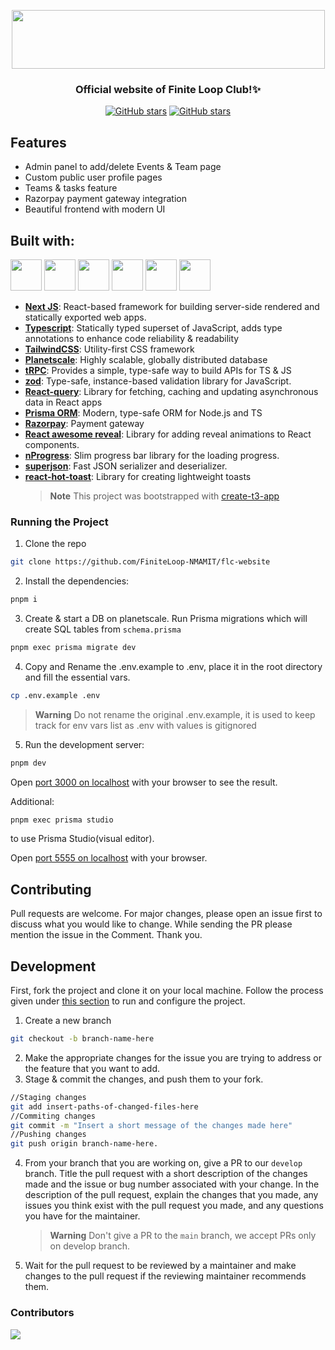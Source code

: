 <p align="center">
<img src="https://res.cloudinary.com/dpfpk49oa/image/upload/v1661426779/logo1_gyjvor.png" width="501" height="94">
<h3 align="center">Official website of Finite Loop Club!✨️</h3>
</p>

<p align="center">
<a href="https://github.com/FiniteLoop-NMAMIT/flc-website/stargazers"><img alt="GitHub stars" src="https://img.shields.io/github/stars/FiniteLoop-NMAMIT/flc-website"></a>
<a href="https://github.com/FiniteLoop-NMAMIT/flc-website/"><img alt="GitHub stars" src="https://img.shields.io/github/last-commit/FiniteLoop-NMAMIT/flc-website"></a>
</p>

## Features

- Admin panel to add/delete Events & Team page
- Custom public user profile pages
- Teams & tasks feature
- Razorpay payment gateway integration
- Beautiful frontend with modern UI

## Built with:

<p align="left">
<img src="https://ui-lib.com/blog/wp-content/uploads/2021/12/nextjs-boilerplate-logo.png" height="50px">
<img src="https://upload.wikimedia.org/wikipedia/commons/thumb/4/4c/Typescript_logo_2020.svg/1024px-Typescript_logo_2020.svg.png?20221110153201" height="50px">
<img src="https://www.svgrepo.com/show/374118/tailwind.svg" height="50px">
<img src="https://pbs.twimg.com/profile_images/1504919223168077836/RSsCSpKf_400x400.jpg" height="50px">
<img src="https://trpc.io/img/logo.svg" height="50px">
<img src="https://www.svgrepo.com/show/374002/prisma.svg" height="50px">
</p>

- [**Next JS**](https://nextjs.org/): React-based framework for building server-side rendered and statically exported web apps.
- [**Typescript**](https://www.typescriptlang.org/): Statically typed superset of JavaScript, adds type annotations to enhance code reliability & readability
- [**TailwindCSS**](https://tailwindcss.com/): Utility-first CSS framework
- [**Planetscale**](https://planetscale.com/): Highly scalable, globally distributed database
- [**tRPC**](https://trpc.io/): Provides a simple, type-safe way to build APIs for TS & JS
- [**zod**](https://zod.dev/): Type-safe, instance-based validation library for JavaScript.
- [**React-query**](https://tanstack.com/query/latest): Library for fetching, caching and updating asynchronous data in React apps
- [**Prisma ORM**](https://www.prisma.io/): Modern, type-safe ORM for Node.js and TS
- [**Razorpay**](https://razorpay.com/): Payment gateway
- [**React awesome reveal**](https://react-awesome-reveal.morello.dev/): Library for adding reveal animations to React components.
- [**nProgress**](https://rstacruz.github.io/nprogress/): Slim progress bar library for the loading progress.
- [**superjson**](https://github.com/blitz-js/superjson): Fast JSON serializer and deserializer.
- [**react-hot-toast**](https://react-hot-toast.com/): Library for creating lightweight toasts
  > **Note**
  > This project was bootstrapped with [create-t3-app](https://create.t3.gg/)

### Running the Project

1. Clone the repo

```bash
git clone https://github.com/FiniteLoop-NMAMIT/flc-website
```

2. Install the dependencies:

```bash
pnpm i
```

3. Create & start a DB on planetscale. Run Prisma migrations which will create SQL tables from `schema.prisma`

```bash
pnpm exec prisma migrate dev
```

4. Copy and Rename the .env.example to .env, place it in the root directory and fill the essential vars.

```bash
cp .env.example .env
```

> **Warning**
> Do not rename the original .env.example, it is used to keep track for env vars list as .env with values is gitignored

5. Run the development server:

```bash
pnpm dev
```

Open [port 3000 on localhost](http://localhost:3000) with your browser to see the result.

Additional:

```bash
pnpm exec prisma studio
```

to use Prisma Studio(visual editor).

Open [port 5555 on localhost](http://localhost:5555) with your browser.

## Contributing

Pull requests are welcome. For major changes, please open an issue first to discuss what you would like to change. While sending the PR please mention the issue in the Comment. Thank you.

## Development

First, fork the project and clone it on your local machine. Follow the process given under [this section](#running-the-project) to run and configure the project.

1. Create a new branch

```bash
git checkout -b branch-name-here
```

2. Make the appropriate changes for the issue you are trying to address or the feature that you want to add.
3. Stage & commit the changes, and push them to your fork.

```bash
//Staging changes
git add insert-paths-of-changed-files-here
//Commiting changes
git commit -m "Insert a short message of the changes made here"
//Pushing changes
git push origin branch-name-here.
```

4. From your branch that you are working on, give a PR to our `develop` branch.
   Title the pull request with a short description of the changes made and the issue or bug number associated with your change. In the description of the pull request, explain the changes that you made, any issues you think exist with the pull request you made, and any questions you have for the maintainer.
   > **Warning**
   > Don't give a PR to the `main` branch, we accept PRs only on develop branch.
5. Wait for the pull request to be reviewed by a maintainer and make changes to the pull request if the reviewing maintainer recommends them.

### Contributors

<a href="https://github.com/FiniteLoop-NMAMIT/flc-website/graphs/contributors">
  <img src="https://contrib.rocks/image?repo=FiniteLoop-NMAMIT/flc-website" />
</a>
